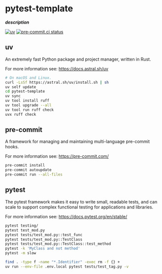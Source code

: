 # pytest-template

**_description_**

[![uv](https://img.shields.io/endpoint?url=https://raw.githubusercontent.com/astral-sh/uv/main/assets/badge/v0.json)](https://github.com/astral-sh/uv)
[![pre-commit.ci status](https://results.pre-commit.ci/badge/github/pre-commit/pre-commit/main.svg)](https://results.pre-commit.ci/latest/github/pre-commit/pre-commit/main)

## uv

An extremely fast Python package and project manager, written in Rust.

For more information see: https://docs.astral.sh/uv

```bash
# On macOS and Linux.
curl -LsSf https://astral.sh/uv/install.sh | sh
uv self update
cd pytest-template
uv sync
uv tool install ruff
uv tool upgrade --all
uv tool run ruff check
uvx ruff check
```

## pre-commit

A framework for managing and maintaining multi-language pre-commit hooks.

For more information see: https://pre-commit.com/

```bash
pre-commit install
pre-commit autoupdate
pre-commit run --all-files
```

## pytest

The pytest framework makes it easy to write small, readable tests, and can scale to support complex functional testing for applications and libraries.

For more information see: https://docs.pytest.org/en/stable/

```bash
pytest testing/
pytest test_mod.py
pytest tests/test_mod.py::test_func
pytest tests/test_mod.py::TestClass
pytest tests/test_mod.py::TestClass::test_method
pytest -k 'MyClass and not method'
pytest -m slow
```

```bash
find . -type f -name "*.Identifier" -exec rm -f {} +
uv run --env-file .env.local pytest tests/test_tag.py -v
```
